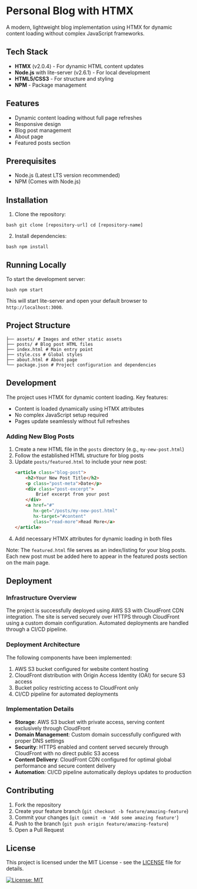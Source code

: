 # Personal Blog with HTMX

A modern, lightweight blog implementation using HTMX for dynamic content loading without complex JavaScript frameworks.

## Tech Stack

- **HTMX** (v2.0.4) - For dynamic HTML content updates
- **Node.js** with lite-server (v2.6.1) - For local development
- **HTML5/CSS3** - For structure and styling
- **NPM** - Package management

## Features

- Dynamic content loading without full page refreshes
- Responsive design
- Blog post management
- About page
- Featured posts section

## Prerequisites

- Node.js (Latest LTS version recommended)
- NPM (Comes with Node.js)

## Installation

1. Clone the repository:
```
bash git clone [repository-url] cd [repository-name]
```
2. Install dependencies:
```
bash npm install
```
## Running Locally

To start the development server:
```
bash npm start
```
This will start lite-server and open your default browser to `http://localhost:3000`.

## Project Structure
```
├── assets/ # Images and other static assets
├── posts/ # Blog post HTML files
├── index.html # Main entry point
├── style.css # Global styles
├── about.html # About page
└── package.json # Project configuration and dependencies
```

## Development

The project uses HTMX for dynamic content loading. Key features:
- Content is loaded dynamically using HTMX attributes
- No complex JavaScript setup required
- Pages update seamlessly without full refreshes

### Adding New Blog Posts

1. Create a new HTML file in the `posts` directory (e.g., `my-new-post.html`)
2. Follow the established HTML structure for blog posts
3. Update `posts/featured.html` to include your new post:
   ```html
   <article class="blog-post">
       <h2>Your New Post Title</h2>
       <p class="post-meta">Date</p>
       <div class="post-excerpt">
           Brief excerpt from your post
       </div>
       <a href="#"
          hx-get="/posts/my-new-post.html"
          hx-target="#content"
          class="read-more">Read More</a>
   </article>
   ```
4. Add necessary HTMX attributes for dynamic loading in both files

Note: The `featured.html` file serves as an index/listing for your blog posts. Each new post must be added here to appear in the featured posts section on the main page.

## Deployment

### Infrastructure Overview
The project is successfully deployed using AWS S3 with CloudFront CDN integration. The site is served securely over HTTPS through CloudFront using a custom domain configuration. Automated deployments are handled through a CI/CD pipeline.

### Deployment Architecture
The following components have been implemented:
1. AWS S3 bucket configured for website content hosting
2. CloudFront distribution with Origin Access Identity (OAI) for secure S3 access
3. Bucket policy restricting access to CloudFront only
4. CI/CD pipeline for automated deployments

### Implementation Details
- **Storage**: AWS S3 bucket with private access, serving content exclusively through CloudFront
- **Domain Management**: Custom domain successfully configured with proper DNS settings
- **Security**: HTTPS enabled and content served securely through CloudFront with no direct public S3 access
- **Content Delivery**: CloudFront CDN configured for optimal global performance and secure content delivery
- **Automation**: CI/CD pipeline automatically deploys updates to production

## Contributing

1. Fork the repository
2. Create your feature branch (`git checkout -b feature/amazing-feature`)
3. Commit your changes (`git commit -m 'Add some amazing feature'`)
4. Push to the branch (`git push origin feature/amazing-feature`)
5. Open a Pull Request

## License

This project is licensed under the MIT License - see the [LICENSE](LICENSE.txt) file for details.

[![License: MIT](https://img.shields.io/badge/License-MIT-yellow.svg)](https://opensource.org/licenses/MIT)
